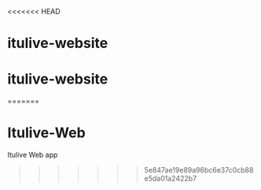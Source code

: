 <<<<<<< HEAD
# itulive-website
# itulive-website
=======
# Itulive-Web
Itulive Web app
>>>>>>> 5e847ae19e89a96bc6e37c0cb88e5da01a2422b7
